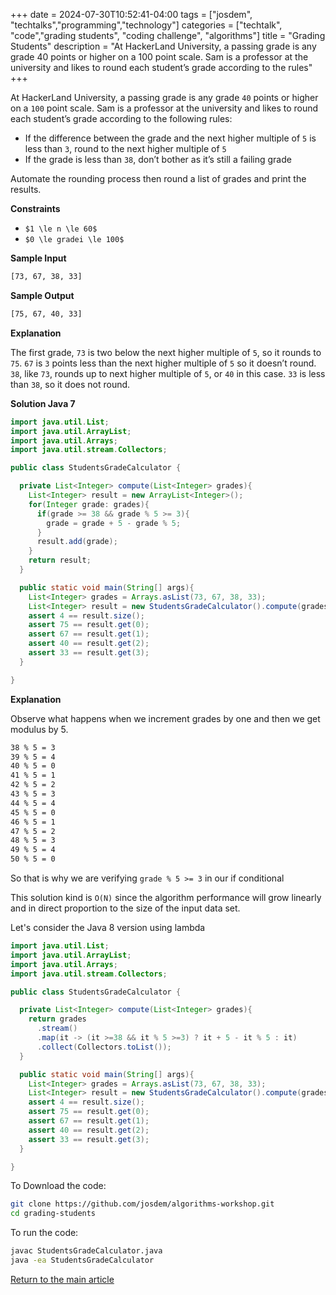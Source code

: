 +++
date = 2024-07-30T10:52:41-04:00
tags = ["josdem", "techtalks","programming","technology"]
categories = ["techtalk", "code","grading students", "coding challenge", "algorithms"]
title = "Grading Students"
description = "At HackerLand University, a passing grade is any grade 40 points or higher on a 100 point scale. Sam is a professor at the university and likes to round each student’s grade according to the rules"
+++

At HackerLand University, a passing grade is any grade `40` points or higher on a `100` point scale. Sam is a professor at the university and likes to round each student’s grade according to the following rules:

* If the difference between the grade and the next higher multiple of `5` is less than `3`, round to the next higher multiple of `5`
* If the grade is less than `38`, don’t bother as it’s still a failing grade

Automate the rounding process then round a list of grades and print the results.

**Constraints**

* `$1 \le n \le 60$`
* `$0 \le gradei \le 100$`

**Sample Input**

```bash
[73, 67, 38, 33]
```

**Sample Output**

```bash
[75, 67, 40, 33]
```

**Explanation**

The first grade, `73` is two below the next higher multiple of `5`, so it rounds to `75`.
`67` is `3`  points less than the next higher multiple of `5` so it doesn’t round.
`38`, like `73`, rounds up to next higher multiple of `5`, or `40` in this case.
`33` is less than `38`, so it does not round.

**Solution Java 7**

```java
import java.util.List;
import java.util.ArrayList;
import java.util.Arrays;
import java.util.stream.Collectors;

public class StudentsGradeCalculator {

  private List<Integer> compute(List<Integer> grades){
    List<Integer> result = new ArrayList<Integer>();
    for(Integer grade: grades){
      if(grade >= 38 && grade % 5 >= 3){
        grade = grade + 5 - grade % 5;
      }
      result.add(grade);
    }
    return result;
  }

  public static void main(String[] args){
    List<Integer> grades = Arrays.asList(73, 67, 38, 33);
    List<Integer> result = new StudentsGradeCalculator().compute(grades);
    assert 4 == result.size();
    assert 75 == result.get(0);
    assert 67 == result.get(1);
    assert 40 == result.get(2);
    assert 33 == result.get(3);
  }

}
```

**Explanation**

Observe what happens when we increment grades by one and then we get modulus by 5.

```bash
38 % 5 = 3
39 % 5 = 4
40 % 5 = 0
41 % 5 = 1
42 % 5 = 2
43 % 5 = 3
44 % 5 = 4
45 % 5 = 0
46 % 5 = 1
47 % 5 = 2
48 % 5 = 3
49 % 5 = 4
50 % 5 = 0
```

So that is why we are verifying `grade % 5 >= 3` in our if conditional

This solution kind is `O(N)` since the algorithm performance will grow linearly and in direct proportion to the size of the input data set.

Let's consider the Java 8 version using lambda

```java
import java.util.List;
import java.util.ArrayList;
import java.util.Arrays;
import java.util.stream.Collectors;

public class StudentsGradeCalculator {

  private List<Integer> compute(List<Integer> grades){
    return grades
      .stream()
      .map(it -> (it >=38 && it % 5 >=3) ? it + 5 - it % 5 : it)
      .collect(Collectors.toList());
  }

  public static void main(String[] args){
    List<Integer> grades = Arrays.asList(73, 67, 38, 33);
    List<Integer> result = new StudentsGradeCalculator().compute(grades);
    assert 4 == result.size();
    assert 75 == result.get(0);
    assert 67 == result.get(1);
    assert 40 == result.get(2);
    assert 33 == result.get(3);
  }

}
```

To Download the code:


```bash
git clone https://github.com/josdem/algorithms-workshop.git
cd grading-students
```

To run the code:

```bash
javac StudentsGradeCalculator.java
java -ea StudentsGradeCalculator
```


[Return to the main article](/techtalk/algorithms)
